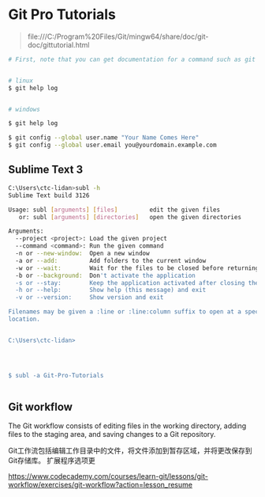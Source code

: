 # Git Pro Tutorials

> file:///C:/Program%20Files/Git/mingw64/share/doc/git-doc/gittutorial.html


```sh
# First, note that you can get documentation for a command such as git log --graph with:


# linux
$ git help log


# windows

$ git help log

```



```sh
$ git config --global user.name "Your Name Comes Here"
$ git config --global user.email you@yourdomain.example.com

```





## Sublime Text 3

```sh
C:\Users\ctc-lidan>subl -h
Sublime Text build 3126

Usage: subl [arguments] [files]         edit the given files
   or: subl [arguments] [directories]   open the given directories

Arguments:
  --project <project>: Load the given project
  --command <command>: Run the given command
  -n or --new-window:  Open a new window
  -a or --add:         Add folders to the current window
  -w or --wait:        Wait for the files to be closed before returning
  -b or --background:  Don't activate the application
  -s or --stay:        Keep the application activated after closing the file
  -h or --help:        Show help (this message) and exit
  -v or --version:     Show version and exit

Filenames may be given a :line or :line:column suffix to open at a specific
location.


C:\Users\ctc-lidan>




$ subl -a Git-Pro-Tutorials



```




## Git workflow

The Git workflow consists of editing files in the working directory, adding files to the staging area, and saving changes to a Git repository.

Git工作流包括编辑工作目录中的文件，将文件添加到暂存区域，并将更改保存到Git存储库。
扩展程序选项更

https://www.codecademy.com/courses/learn-git/lessons/git-workflow/exercises/git-workflow?action=lesson_resume





























